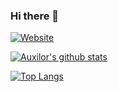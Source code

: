 ### Hi there 👋
[![Website](https://img.shields.io/website?down_message=down&style=for-the-badge&up_message=up&url=https%3A%2F%2Fwillfp.com)](https://willfp.com)

[![Auxilor's github stats](https://github-readme-stats.vercel.app/api?username=Auxilor0&count_private=true&show_icons=true&theme=onedark)](https://github.com/anuraghazra/github-readme-stats)


[![Top Langs](https://github-readme-stats.vercel.app/api/top-langs/?username=Auxilor&theme=onedark)](https://github.com/anuraghazra/github-readme-stats)
